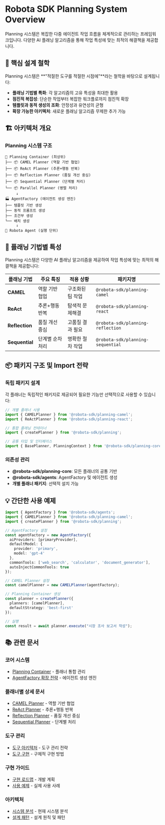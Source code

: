 # Robota SDK Planning System Overview

Planning 시스템은 복잡한 다중 에이전트 작업 흐름을 체계적으로 관리하는 프레임워크입니다. 다양한 AI 플래닝 알고리즘을 통해 작업 특성에 맞는 최적의 해결책을 제공합니다.

## 🎯 핵심 설계 철학

Planning 시스템은 **"적절한 도구를 적절한 시점에"**라는 철학을 바탕으로 설계됩니다:

- **플래닝 기법별 특화**: 각 알고리즘의 고유 특성을 최대한 활용
- **점진적 복잡성**: 단순한 작업부터 복잡한 워크플로까지 점진적 확장
- **템플릿과 동적 생성의 조화**: 안정성과 유연성의 균형
- **확장 가능한 아키텍처**: 새로운 플래닝 알고리즘 무제한 추가 가능

## 🏗️ 아키텍처 개요

### Planning 시스템 구조
```
🎯 Planning Container (최상위)
├── 📦 CAMEL Planner (역할 기반 협업)
├── 📦 ReAct Planner (추론+행동 반복)
├── 📦 Reflection Planner (품질 개선 중심)
├── 📦 Sequential Planner (단계별 처리)
└── 📦 Parallel Planner (병렬 처리)
     ↓
🏭 AgentFactory (에이전트 생성 엔진)
├── 템플릿 기반 생성
├── 동적 프롬프트 생성
├── 조건부 생성
└── 배치 생성
     ↓
🤖 Robota Agent (실행 단위)
```

## 🎯 플래닝 기법별 특성

Planning 시스템은 다양한 AI 플래닝 알고리즘을 제공하여 작업 특성에 맞는 최적의 해결책을 제공합니다:

| 플래닝 기법 | 주요 특징 | 적용 상황 | 패키지명 |
|------------|----------|----------|----------|
| **CAMEL** | 역할 기반 협업 | 구조화된 팀 작업 | `@robota-sdk/planning-camel` |
| **ReAct** | 추론+행동 반복 | 탐색적 문제해결 | `@robota-sdk/planning-react` |
| **Reflection** | 품질 개선 중심 | 고품질 결과 필요 | `@robota-sdk/planning-reflection` |
| **Sequential** | 단계별 순차 처리 | 명확한 절차 작업 | `@robota-sdk/planning-sequential` |

## 📦 패키지 구조 및 Import 전략

### 독립 패키지 설계
각 플래너는 독립적인 패키지로 제공되어 필요한 기능만 선택적으로 사용할 수 있습니다:

```typescript
// 개별 플래너 사용
import { CAMELPlanner } from '@robota-sdk/planning-camel';
import { ReActPlanner } from '@robota-sdk/planning-react';

// 통합 플래닝 컨테이너
import { createPlanner } from '@robota-sdk/planning';

// 공통 타입 및 인터페이스
import { BasePlanner, PlanningContext } from '@robota-sdk/planning-core';
```

### 의존성 관리
- **@robota-sdk/planning-core**: 모든 플래너의 공통 기반
- **@robota-sdk/agents**: AgentFactory 및 에이전트 생성
- **개별 플래너 패키지**: 선택적 설치 가능

## 💡 간단한 사용 예제

```typescript
import { AgentFactory } from '@robota-sdk/agents';
import { CAMELPlanner } from '@robota-sdk/planning-camel';
import { createPlanner } from '@robota-sdk/planning';

// AgentFactory 설정
const agentFactory = new AgentFactory({
  aiProviders: [primaryProvider],
  defaultModel: {
    provider: 'primary',
    model: 'gpt-4'
  },
  commonTools: ['web_search', 'calculator', 'document_generator'],
  autoInjectCommonTools: true
});

// CAMEL Planner 설정
const camelPlanner = new CAMELPlanner(agentFactory);

// Planning Container 생성
const planner = createPlanner({
  planners: [camelPlanner],
  defaultStrategy: 'best-first'
});

// 실행
const result = await planner.execute("시장 조사 보고서 작성");
```

## 📚 관련 문서

### 코어 시스템
- [Planning Container](./planning-container.md) - 플래너 통합 관리
- [AgentFactory 확장 전략](./agentfactory-expansion.md) - 에이전트 생성 엔진

### 플래너별 상세 문서
- [CAMEL Planner](../planners/camel-planner.md) - 역할 기반 협업
- [ReAct Planner](../planners/react-planner.md) - 추론+행동 반복
- [Reflection Planner](../planners/reflection-planner.md) - 품질 개선 중심
- [Sequential Planner](../planners/sequential-planner.md) - 단계별 처리

### 도구 관리
- [도구 아키텍처](../tool-management/tool-architecture.md) - 도구 관리 전략
- [도구 구현](../tool-management/tool-implementation.md) - 구체적 구현 방법

### 구현 가이드
- [구현 로드맵](../implementation/implementation-roadmap.md) - 개발 계획
- [사용 예제](../implementation/usage-examples.md) - 실제 사용 사례

### 아키텍처
- [시스템 분석](../architecture/system-analysis.md) - 현재 시스템 분석
- [설계 패턴](../architecture/design-patterns.md) - 설계 원칙 및 패턴 